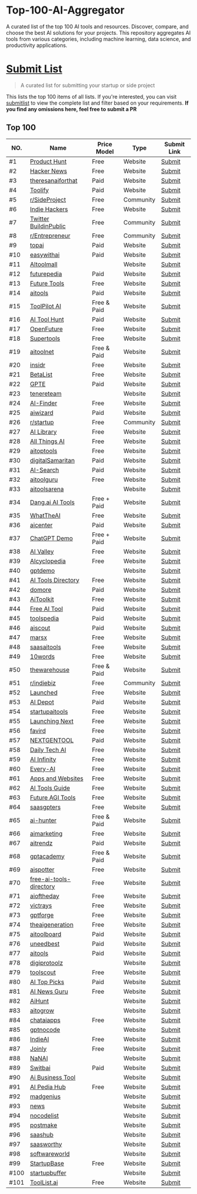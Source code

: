 # Top-100-AI-Aggregator
A curated list of the top 100 AI tools and resources. Discover, compare, and choose the best AI solutions for your projects. This repository aggregates AI tools from various categories, including machine learning, data science, and productivity applications.


# [Submit List](https://toollist.ai)

> A curated list for submitting your startup or side project

This lists the top 100 items of all lists. If you're interested, you can visit [submitlist](https://toollist.ai) to view the complete list and filter based on your requirements.
**If you find any omissions here, feel free to submit a PR**

## Top 100

| NO.  | Name                                                                                                                    | Price Model | Type      | Submit Link                                                                                                   |
| ---- | ----------------------------------------------------------------------------------------------------------------------- | ----------- | --------- | ------------------------------------------------------------------------------------------------------------- |
| #1   | [Product Hunt](https://www.producthunt.com/)                                                                            | Free        | Website   | [Submit](https://www.producthunt.com/posts/new)                                                               |
| #2   | [Hacker News](https://news.ycombinator.com/show)                                                                        | Free        | Website   | [Submit](https://news.ycombinator.com/submit)                                                                 |
| #3   | [theresanaiforthat](https://theresanaiforthat.com/)                                                                     | Paid        | Website   | [Submit](https://theresanaiforthat.com/getfeatured/#opt_submit)                                               |
| #4   | [Toolify](https://www.toolify.ai/)                                                                                      | Paid        | Website   | [Submit](https://www.toolify.ai/submit)                                                                       |
| #5   | [r/SideProject](http://reddit.com/r/sideproject)                                                                        | Free        | Community | [Submit](http://reddit.com/r/sideproject)                                                                     |
| #6   | [Indie Hackers](https://www.indiehackers.com/)                                                                          | Free        | Website   | [Submit](https://www.indiehackers.com/newproduct)                                                             |
| #7   | [Twitter BuildinPublic](https://twitter.com/i/communities/1495042358068477955)                                          | Free        | Community | [Submit](https://twitter.com/i/communities/1495042358068477955)                                               |
| #8   | [r/Entrepreneur](http://reddit.com/r/entrepreneur)                                                                      | Free        | Community | [Submit](http://reddit.com/r/entrepreneur)                                                                    |
| #9   | [topai](https://topai.tools/)                                                                                           | Paid        | Website   | [Submit](https://topai.tools/submit)                                                                          |
| #10  | [easywithai](https://easywithai.com/)                                                                                   | Paid        | Website   | [Submit](https://easywithai.com/submittool/)                                                                  |
| #11  | [AItoolmall](https://aitoolmall.com/)                                                                                   |             | Website   | [Submit](https://aitoolmall.com/submit/)                                                                      |
| #12  | [futurepedia](https://www.futurepedia.io/)                                                                              | Paid        | Website   | [Submit](https://www.futurepedia.io/submittool)                                                               |
| #13  | [Future Tools](https://www.futuretools.io/)                                                                             | Free        | Website   | [Submit](https://www.futuretools.io/submitatool)                                                              |
| #14  | [aitools](https://aitools.fyi/)                                                                                         | Paid        | Website   | [Submit](https://aitools.fyi/zh)                                                                              |
| #15  | [ToolPilot AI](https://www.toolpilot.ai/)                                                                               | Free & Paid | Website   | [Submit](https://www.toolpilot.ai/pages/submityouraitool)                                                     |
| #16  | [AI Tool Hunt](https://www.aitoolhunt.com/)                                                                             | Paid        | Website   | [Submit](https://www.aitoolhunt.com/submit)                                                                   |
| #17  | [OpenFuture](https://openfuture.ai/)                                                                                    | Free        | Website   | [Submit](https://openfuture.ai/submittool)                                                                    |
| #18  | [Supertools](https://supertools.therundown.ai/)                                                                         | Free        | Website   | [Submit](https://supertools.therundown.ai/submit)                                                             |
| #19  | [aitoolnet](https://www.aitoolnet.com/)                                                                                 | Free & Paid | Website   | [Submit](https://www.aitoolnet.com/submit)                                                                    |
| #20  | [insidr](https://www.insidr.ai/ai-tools)                                                                                | Free        | Website   | [Submit](https://www.insidr.ai/submittools/)                                                                  |
| #21  | [BetaList](https://betalist.com/)                                                                                       | Free        | Website   | [Submit](https://betalist.com/submissions/new)                                                                |
| #22  | [GPTE](https://gpte.ai/)                                                                                                | Paid        | Website   | [Submit](https://gpte.ai/submitatool/)                                                                        |
| #23  | [tenereteam](https://www.tenereteam.com/ai-tool)                                                                        |             | Website   | [Submit]()                                                                                                    |
| #24  | [AI-Finder](https://ai-finder.net/)                                                                                     | Free        | Website   | [Submit](https://aifinder.net/add)                                                                            |
| #25  | [aiwizard](https://www.aiwizard.ai/)                                                                                    | Paid        | Website   | [Submit](https://www.aiwizard.ai/submit)                                                                      |
| #26  | [r/startup](https://www.reddit.com/r/startup/)                                                                          | Free        | Community | [Submit](https://www.reddit.com/r/startup/)                                                                   |
| #27  | [AI Library](https://library.phygital.plus/)                                                                            | Free        | Website   | [Submit](https://library.phygital.plus/toolsubmission)                                                        |
| #28  | [All Things AI](https://allthingsai.com/)                                                                               | Free        | Website   | [Submit](https://allthingsai.com/)                                                                            |
| #29  | [aitoptools](https://aitoptools.com/)                                                                                   | Free        | Website   | [Submit](https://aitoptools.com/account/submittool/)                                                          |
| #30  | [digitalSamaritan](https://www.digitalsamaritan.co/all-ai-tools)                                                        | Paid        | Website   | [Submit](https://www.digitalsamaritan.co/75843fhurwi8e8jcheckout)                                             |
| #31  | [AI-Search](https://ai-search.io/zh)                                                                                    | Paid        | Website   | [Submit](https://aisearch.io/submit)                                                                          |
| #32  | [aitoolguru](https://aitoolguru.com/)                                                                                   | Free        | Website   | [Submit](https://aitoolguru.com/submitaitool)                                                                 |
| #33  | [aitoolsarena](https://aitoolsarena.com/)                                                                               |             | Website   | [Submit](https://aitoolsarena.com/)                                                                           |
| #34  | [Dang.ai AI Tools](https://dang.ai/)                                                                                    | Free + Paid | Website   | [Submit](https://dang.ai/)                                                                                    |
| #35  | [WhatTheAI](https://whattheai.tech/)                                                                                    | Free        | Website   | [Submit](https://whattheai.tech/submitatool/)                                                                 |
| #36  | [aicenter](https://www.aicenter.ai/)                                                                                    | Paid        | Website   | [Submit](https://aicenter.ai/products/submit)                                                                 |
| #37  | [ChatGPT Demo](https://chatgptdemo.com/)                                                                                | Free + Paid | Website   | [Submit](https://chatgptdemo.com/sponsorshipoptions/)                                                         |
| #38  | [AI Valley](https://aivalley.ai/)                                                                                       | Free        | Website   | [Submit](https://aivalley.ai/submittool/)                                                                     |
| #39  | [AIcyclopedia](https://www.aicyclopedia.com/)                                                                           | Free        | Website   | [Submit]()                                                                                                    |
| #40  | [gptdemo](https://www.gptdemo.net/)                                                                                     |             | Website   | [Submit]()                                                                                                    |
| #41  | [AI Tools Directory](https://aitoolsdirectory.com/)                                                                     | Free        | Website   | [Submit](https://aitoolsdirectory.com/submittool)                                                             |
| #42  | [domore](https://domore.ai/)                                                                                            | Paid        | Website   | [Submit](https://domore.ai/submittool)                                                                        |
| #43  | [AiToolkit](https://www.aitoolkit.org/)                                                                                 | Free        | Website   | [Submit](https://www.aitoolkit.org/submit)                                                                    |
| #44  | [Free AI Tool](https://freeaitool.co/)                                                                                  | Paid        | Website   | [Submit](https://freeaitool.co/aialternatives?scroll=yes)                                                     |
| #45  | [toolspedia](https://www.toolspedia.io/)                                                                                | Paid        | Website   | [Submit](https://www.toolspedia.io/submittool/)                                                               |
| #46  | [aiscout](https://aiscout.net/)                                                                                         | Paid        | Website   | [Submit](https://aiscout.net/submitlisting/)                                                                  |
| #47  | [marsx](https://www.marsx.dev/ai-startups)                                                                              | Free        | Website   | [Submit](https://www.marsx.dev/aistartups)                                                                    |
| #48  | [saasaitools](https://saasaitools.com/)                                                                                 | Free        | Website   | [Submit]()                                                                                                    |
| #49  | [10words](https://10words.io/)                                                                                          | Free        | Website   | [Submit](https://portal.10words.io/submissions/submit)                                                        |
| #50  | [thewarehouse](https://www.thewarehouse.ai/)                                                                            | Free & Paid | Website   | [Submit](https://www.thewarehouse.ai/productsubmission)                                                       |
| #51  | [r/indiebiz](https://www.reddit.com/r/indiebiz/)                                                                        | Free        | Community | [Submit](https://www.reddit.com/r/indiebiz/)                                                                  |
| #52  | [Launched](https://launched.io/)                                                                                        | Free        | Website   | [Submit](https://launched.io/SubmitStartup)                                                                   |
| #53  | [AI Depot](https://aidepot.co/)                                                                                         | Paid        | Website   | [Submit](https://aidepot.co/)                                                                                 |
| #54  | [startupaitools](https://www.startupaitools.com/)                                                                       | Free        | Website   | [Submit](https://www.startupaitools.com/submitaitools/)                                                       |
| #55  | [Launching Next](https://www.launchingnext.com/)                                                                        | Free        | Website   | [Submit](https://www.launchingnext.com/submit/)                                                               |
| #56  | [favird](https://favird.com/l/ai-tools-and-applications)                                                                | Free        | Website   | [Submit](https://favird.com/l/aitoolsandapplications)                                                         |
| #57  | [NEXTGENTOOL](https://nextgentool.io/)                                                                                  | Paid        | Website   | [Submit](https://nextgentool.io/submit/)                                                                      |
| #58  | [Daily Tech AI](https://www.dailytech.ai/)                                                                              | Free        | Website   | [Submit](https://www.dailytech.ai/submitservice)                                                              |
| #59  | [AI Infinity](https://aiinfinity-meetpatel.notion.site/AI-Infinity-AI-Tools-Directory-0da673c487124ea2b6f8ebe59b75a231) | Free        | Website   | [Submit](https://forms.gle/Ze6pdWzmweCfKWnLA)                                                                 |
| #60  | [Every-AI](https://every-ai.com/)                                                                                       | Free        | Website   | [Submit](https://everyai.com/submittool/)                                                                     |
| #61  | [Apps and Websites](https://appsandwebsites.com/)                                                                       | Free        | Website   | [Submit](https://landing.mycloudmedia.co.uk/appsandwebsitessubmitaiorsaastool/newsubmission.html)             |
| #62  | [AI Tools Guide](https://aitoolsguide.com/)                                                                             | Free        | Website   | [Submit](https://aitoolsguide.com/contact/)                                                                   |
| #63  | [Future AGI Tools](https://www.futureagitools.com/)                                                                     | Free        | Website   | [Submit](https://www.futureagitools.com/submitasite)                                                          |
| #64  | [saasgpters](https://saasgpters.com/)                                                                                   | Free        | Website   | [Submit]()                                                                                                    |
| #65  | [ai-hunter](https://ai-hunter.io/)                                                                                      | Free & Paid | Website   | [Submit](https://aihunter.io/submitaitool/)                                                                   |
| #66  | [aimarketing](https://aimarketing.directory/)                                                                           | Free        | Website   | [Submit](https://aimarketing.directory/submit)                                                                |
| #67  | [aitrendz](https://aitrendz.xyz/)                                                                                       | Paid        | Website   | [Submit](https://aitrendz.xyz/submitailink/)                                                                  |
| #68  | [gptacademy](https://gptacademy.co/)                                                                                    | Free & Paid | Website   | [Submit](https://www.gptacademy.co/)                                                                          |
| #69  | [aispotter](https://aispotter.io/)                                                                                      | Free        | Website   | [Submit](https://airtable.com/appYRC7Mv7eFRs0Ey/shrrzZ9O2fx7mCk94)                                            |
| #70  | [free-ai-tools-directory](https://free-ai-tools-directory.com/)                                                         | Free        | Website   | [Submit](https://freeaitoolsdirectory.com/submitrequest/)                                                     |
| #71  | [aioftheday](https://aioftheday.com/)                                                                                   | Free        | Website   | [Submit](https://tally.so/r/nprK2q)                                                                           |
| #72  | [victrays](https://victrays.com/)                                                                                       | Free        | Website   | [Submit](https://victrays.com/submitaitool/)                                                                  |
| #73  | [gptforge](https://gptforge.net/)                                                                                       | Free        | Website   | [Submit](https://docs.google.com/forms/d/e/1FAIpQLSdttwE4QP8PqoDzh36Q5NUok3BdUe33thDCQ5dT_RNY2goWvQ/viewform) |
| #74  | [theaigeneration](https://www.theaigeneration.com/)                                                                     | Free        | Website   | [Submit](https://www.theaigeneration.com/add/)                                                                |
| #75  | [aitoolboard](https://aitoolboard.com/)                                                                                 | Paid        | Website   | [Submit](https://aitoolboard.com/submitaitool)                                                                |
| #76  | [uneedbest](https://uneedbest.com/)                                                                                     | Paid        | Website   | [Submit](https://uneedbest.com/yourbesttool)                                                                  |
| #77  | [aitools](https://www.aitools.directory/)                                                                               | Paid        | Website   | [Submit](https://www.aitools.directory/contact)                                                               |
| #78  | [digiprotoolz](http://digiprotoolz.com/)                                                                                |             | Website   | [Submit]()                                                                                                    |
| #79  | [toolscout](https://toolscout.ai/)                                                                                      | Free        | Website   | [Submit](https://toolscout.ai/submit)                                                                         |
| #80  | [AI Top Picks](https://www.aitoppicks.com/)                                                                             | Paid        | Website   | [Submit](https://www.aitoppicks.com/)                                                                         |
| #81  | [AI News Guru](https://ainews.guru/)                                                                                    | Free        | Website   | [Submit](https://ainews.guru/aiappsubmission/)                                                                |
| #82  | [AiHunt](https://aihunt.app/)                                                                                           |             | Website   | [Submit]()                                                                                                    |
| #83  | [aitogrow](https://aitogrow.com/)                                                                                       |             | Website   | [Submit]()                                                                                                    |
| #84  | [chataiapps](https://www.chataiapps.com/)                                                                               | Free        | Website   | [Submit](https://www.chataiapps.com/)                                                                         |
| #85  | [gptnocode](https://gptnocode.com/)                                                                                     |             | Website   | [Submit](https://gptnocode.com/)                                                                              |
| #86  | [IndieAI](https://www.indieai.co/)                                                                                      | Free        | Website   | [Submit](https://www.indieai.co/addtool)                                                                      |
| #87  | [Joinly](https://www.joinly.xyz/)                                                                                       | Free        | Website   | [Submit](https://www.joinly.xyz/submitstartup)                                                                |
| #88  | [NaNAI](https://nanai.tools/)                                                                                           |             | Website   | [Submit](https://nanai.tools/)                                                                                |
| #89  | [Switbai](https://switbai.com/)                                                                                         | Paid        | Website   | [Submit](https://switbai.com/submitaitool)                                                                    |
| #90  | [Ai Business Tool](https://aibusinesstool.com/tool)                                                                     |             | Website   | [Submit]()                                                                                                    |
| #91  | [AI Pedia Hub](https://aipediahub.com/)                                                                                 | Free        | Website   | [Submit](https://aipediahub.com/submit/)                                                                      |
| #92  | [madgenius](https://madgenius.co/)                                                                                      |             | Website   | [Submit]()                                                                                                    |
| #93  | [news](https://news.bensbites.co/)                                                                                      |             | Website   | [Submit]()                                                                                                    |
| #94  | [nocodelist](https://nocodelist.co/)                                                                                    |             | Website   | [Submit]()                                                                                                    |
| #95  | [postmake](https://postmake.io/)                                                                                        |             | Website   | [Submit]()                                                                                                    |
| #96  | [saashub](https://www.saashub.com/)                                                                                     |             | Website   | [Submit]()                                                                                                    |
| #97  | [saasworthy](https://www.saasworthy.com/)                                                                               |             | Website   | [Submit]()                                                                                                    |
| #98  | [softwareworld](https://www.softwareworld.co/)                                                                          |             | Website   | [Submit]()                                                                                                    |
| #99  | [StartupBase](https://startupbase.io/)                                                                                  | Free        | Website   | [Submit](https://startupbase.io/submissions/start)                                                            |
| #100 | [startupbuffer](https://startupbuffer.com/)                                                                             |             | Website   | [Submit]()                                                                                                    |
| #101 | [ToolList.ai](https://toollist.ai/)                                                                                     | Free        | Website   | [Submit](https://toollist.ai/submit)                                                                          |
